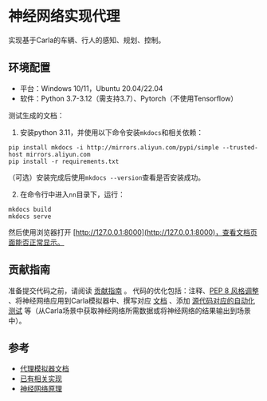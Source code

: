 # 神经网络实现代理

 


实现基于Carla的车辆、行人的感知、规划、控制。





## 环境配置
* 平台：Windows 10/11，Ubuntu 20.04/22.04
* 软件：Python 3.7-3.12（需支持3.7）、Pytorch（不使用Tensorflow）

测试生成的文档：
1. 安装python 3.11，并使用以下命令安装`mkdocs`和相关依赖：
```shell
pip install mkdocs -i http://mirrors.aliyun.com/pypi/simple --trusted-host mirrors.aliyun.com
pip install -r requirements.txt
```
（可选）安装完成后使用`mkdocs --version`查看是否安装成功。

2. 在命令行中进入`nn`目录下，运行：
```shell
mkdocs build
mkdocs serve
```
然后使用浏览器打开 [http://127.0.0.1:8000](http://127.0.0.1:8000)，查看文档页面能否正常显示。

## 贡献指南
准备提交代码之前，请阅读 [贡献指南](https://github.com/OpenHUTB/.github/blob/master/CONTRIBUTING.md) 。
代码的优化包括：注释、[PEP 8 风格调整](https://peps.pythonlang.cn/pep-0008/) 、将神经网络应用到Carla模拟器中、撰写对应 [文档](https://openhutb.github.io/nn/) 、添加 [源代码对应的自动化测试](https://docs.github.com/zh/actions/use-cases-and-examples/building-and-testing/building-and-testing-python) 等（从Carla场景中获取神经网络所需数据或将神经网络的结果输出到场景中）。


## 参考

* [代理模拟器文档](https://openhutb.github.io/carla_doc/)
* [已有相关实现](https://openhutb.github.io/carla_doc/used_by/)
* [神经网络原理](https://github.com/OpenHUTB/neuro)
